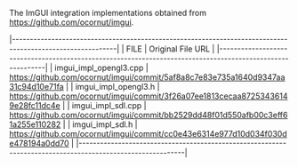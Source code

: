 The ImGUI integration implementations obtained from https://github.com/ocornut/imgui.

|-----------------------------------------------------------------------------------------------------------|
| FILE                   | Original File URL                                                                |
|-----------------------------------------------------------------------------------------------------------|
| imgui_impl_opengl3.cpp | https://github.com/ocornut/imgui/commit/5af8a8c7e83e735a1640d9347aa31c94d10e71fa |
| imgui_impl_opengl3.h   | https://github.com/ocornut/imgui/commit/3f26a07ee1813cecaa87253436149e28fc11dc4e |
| imgui_impl_sdl.cpp     | https://github.com/ocornut/imgui/commit/bb2529dd48f01d550afb00c3eff61a255e110282 |
| imgui_impl_sdl.h       | https://github.com/ocornut/imgui/commit/cc0e43e6314e977d10d034f030de478194a0dd70 |
|-----------------------------------------------------------------------------------------------------------|
